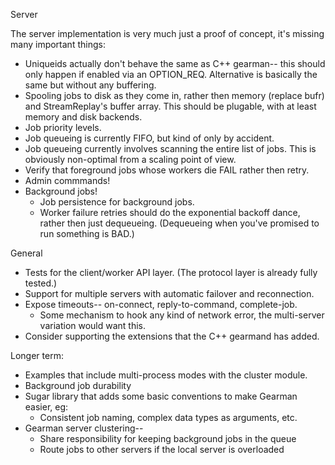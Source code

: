 Server

The server implementation is very much just a proof of concept, it's
missing many important things:

* Uniqueids actually don't behave the same as C++ gearman-- this
  should only happen if enabled via an OPTION_REQ. Alternative
  is basically the same but without any buffering.
* Spooling jobs to disk as they come in, rather then memory (replace bufr)
  and StreamReplay's buffer array. This should be plugable, with
  at least memory and disk backends.
* Job priority levels.
* Job queueing is currently FIFO, but kind of only by accident.
* Job queueing currently involves scanning the entire list of jobs. This is
  obviously non-optimal from a scaling point of view.
* Verify that foreground jobs whose workers die FAIL rather then retry.
* Admin commmands!
* Background jobs!
  * Job persistence for background jobs.
  * Worker failure retries should do the exponential backoff dance, rather then just
    dequeueing. (Dequeueing when you've promised to run something is BAD.)

General

* Tests for the client/worker API layer. (The protocol layer is already fully tested.)
* Support for multiple servers with automatic failover and reconnection.
* Expose timeouts-- on-connect, reply-to-command, complete-job.
  * Some mechanism to hook any kind of network error, the multi-server variation would want this.
* Consider supporting the extensions that the C++ gearmand has added.

Longer term:

* Examples that include multi-process modes with the cluster module.
* Background job durability
* Sugar library that adds some basic conventions to make Gearman easier, eg:
  * Consistent job naming, complex data types as arguments, etc.
* Gearman server clustering--
  * Share responsibility for keeping background jobs in the queue
  * Route jobs to other servers if the local server is overloaded
